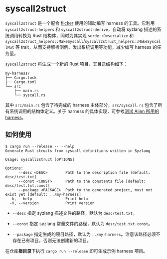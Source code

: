 # syscall2struct

`syscall2struct` 是一个配合 [flicker](https://github.com/nine-point-eight-p/flicker) 使用的辅助编写 harness 的工具。它利用 `syscall2struct-helpers` 和 `syscall2struct-derive`，自动将 syzlang 描述的系统调用转换为 Rust 结构体，同时为其实现 `serde::Deserialize` 和 `syscall2struct_helpers::MakeSyscall`/`syscall2struct_helpers::MakeSyscallMut` 等 trait，从而支持解析测例、发出系统调用等功能，减少编写 harness 的任务量。

`syscall2struct` 将生成一个新的 Rust 项目，其目录结构如下：

```
my-harness/
├── Cargo.lock
├── Cargo.toml
└── src
    ├── main.rs
    └── syscall.rs
```

其中 `src/main.rs` 包含了待完成的 harness 主体部分，`src/syscall.rs` 包含了所有系统调用的结构体定义。关于 harness 的具体实现，可参考[测试 Alien 所用的 harness](https://github.com/nine-point-eight-p/Alien/tree/harness/user/apps/harness)。

## 如何使用

```
$ cargo run --release -- --help
Generate Rust structs from syscall definitions written in Syzlang

Usage: syscall2struct [OPTIONS]

Options:
      --desc <DESC>        Path to the description file [default: desc/test.txt]
      --const <CONST>      Path to the constants file [default: desc/test.txt.const]
      --package <PACKAGE>  Path to the generated project, must not exist yet [default: ../my-harness]
  -h, --help               Print help
  -V, --version            Print version
```

- `--desc` 指定 syzlang 描述文件的路径，默认为 `desc/test.txt`。

- `--const` 指定 syzlang 常量文件的路径，默认为 `desc/test.txt.const`。

- `--package` 指定生成的项目路径，默认为 `../my-harness`。注意该路径必须不存在已有项目，否则无法创建新的项目。

在仓库**根目录**下执行 `cargo run --release` 即可生成示例 harness 项目。